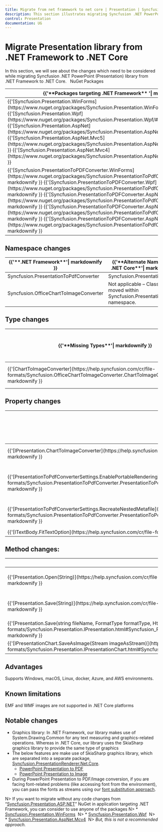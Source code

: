```yaml
---
title: Migrate from net framework to net core | Presentation | Syncfusion
description: This section illustrates migrating Syncfusion .NET PowerPoint (Presentation) library from .NET Framework to .NET core.
control: Presentation
documentation: UG
---
```

# Migrate Presentation library from .NET Framework to .NET Core
In this section, we will see about the changes which need to be considered while migrating Syncfusion .NET PowerPoint (Presentation) library from .NET Framework to .NET Core.  
NuGet Packages 
<table>
<tr>
<thead>
<th>
{{'**Packages targeting .NET Framework** '| markdownify }}
</th>
<th>
{{'**Packages targeting .NET Standard 2.0/.NET Core** '| markdownify }}
</th>
</thead>
</tr>
<tr>
<td>
{{'[Syncfusion.Presentation.WinForms](https://www.nuget.org/packages/Syncfusion.Presentation.WinForms/#"")'| markdownify }}
{{'[Syncfusion.Presentation.Wpf](https://www.nuget.org/packages/Syncfusion.Presentation.Wpf/#"")'| markdownify }}
{{'[Syncfusion.Presentation.AspNet](https://www.nuget.org/packages/Syncfusion.Presentation.AspNet/#"")'| markdownify }}
{{'[Syncfusion.Presentation.AspNet.Mvc5](https://www.nuget.org/packages/Syncfusion.Presentation.AspNet.Mvc5/#"")'| markdownify }}
{{'[Syncfusion.Presentation.AspNet.Mvc4](https://www.nuget.org/packages/Syncfusion.Presentation.AspNet.Mvc4/#"")'| markdownify }}
</td>
<td>
{{'[Syncfusion.Presentation.Net.Core](https://www.nuget.org/packages/Syncfusion.Presentation.Net.Core/#"")'| markdownify }}
</td>
</tr>
<tr>
<td>
{{'[Syncfusion.PresentationToPDFConverter.WinForms](https://www.nuget.org/packages/Syncfusion.PresentationToPdfConverter.WinForms/#"")'| markdownify }}
{{'[Syncfusion.PresentationToPDFConverter.Wpf](https://www.nuget.org/packages/Syncfusion.PresentationToPdfConverter.Wpf/#"")'| markdownify }}
{{'[Syncfusion.PresentationToPDFConverter.AspNet](https://www.nuget.org/packages/Syncfusion.PresentationToPdfConverter.AspNet/#"")'| markdownify }}
{{'[Syncfusion.PresentationToPDFConverter.AspNet.Mvc4](https://www.nuget.org/packages/Syncfusion.PresentationToPdfConverter.AspNet.Mvc4/#"")'| markdownify }}
{{'[Syncfusion.PresentationToPDFConverter.AspNet.Mvc5](https://www.nuget.org/packages/Syncfusion.PresentationToPdfConverter.AspNet.Mvc5/#"")'| markdownify }}
</td>
<td>
{{'[Syncfusion.PresentationRenderer.Net.Core](https://www.nuget.org/packages/Syncfusion.PresentationRenderer.Net.Core/#"")'| markdownify }}
</td>
</tr>
</table>

## Namespace changes

<table>
<tr>
<thead>
<th>
{{'**.NET Framework**'| markdownify }}
</th>
<th>
{{'**Alternate Namespace in .NET Core**'| markdownify }}
</th>
</thead>
</tr>
<tr>
<td>
Syncfusion.PresentationToPdfConverter
</td>
<td>
Syncfusion.PresentationRenderer
</td>
</tr>
<tr>
<td>
Syncfusion.OfficeChartToImageConverter
</td>
<td>
Not applicable – Classes are moved within Syncfusion.PresentationRenderer namespace.
</td>
</tr>
</table>

## Type changes

<table>
<tr>
<thead>
<th>
{{'**Missing Types**'| markdownify }}
</th>
<th>
{{'**Alternate Types in .NET Core**'| markdownify }}
</th>
</thead>
</tr>
<tr>
<td>
{{'[ChartToImageConverter](https://help.syncfusion.com/cr/file-formats/Syncfusion.OfficeChartToImageConverter.ChartToImageConverter.html#"")'| markdownify }}
</td>
<td>
 Not applicable – It is handled internally.
</td>
</tr>
</table>

## Property changes

<table>
<tr>
<thead>
<th>
{{'**Missing properties**'| markdownify }}
</th>
<th>
{{'**Alternate properties in .NET Core**'| markdownify }}
</th>
</thead>
</tr>
<tr>
<td>
{{'[IPresentation.ChartToImageConverter](https://help.syncfusion.com/cr/file-formats/Syncfusion.Presentation.IPresentation.html#Syncfusion_Presentation_IPresentation_ChartToImageConverter"")'| markdownify }}
</td>
<td>
Not applicable – It is handled internally.
</td>
</tr>
<tr>
<td>
{{'[PresentationToPdfConverterSettings.EnablePortableRendering](https://help.syncfusion.com/cr/file-formats/Syncfusion.PresentationToPdfConverter.PresentationToPdfConverterSettings.html#Syncfusion_PresentationToPdfConverter_PresentationToPdfConverterSettings_EnablePortableRendering"")'| markdownify }}
</td>
<td>
This is the default approach in .NET Core and handled internally. 
</td>
</tr>
<tr>
<td>
{{'[PresentationToPdfConverterSettings.RecreateNestedMetafile](https://help.syncfusion.com/cr/file-formats/Syncfusion.PresentationToPdfConverter.PresentationToPdfConverterSettings.html#Syncfusion_PresentationToPdfConverter_PresentationToPdfConverterSettings_RecreateNestedMetafile"")'| markdownify }}
</td>
<td>
Not supported due to .NET Core limitations.
</td>
</tr>
<tr>
<td>
{{'[ITextBody.FitTextOption](https://help.syncfusion.com/cr/file-formats/Syncfusion.Presentation.ITextBody.html#Syncfusion_Presentation_ITextBody_FitTextOption"")'| markdownify }}
</td>
<td>
Not supported
</td>
</tr>
</table>

## Method changes:

<table>
<tr>
<thead>
<th>
{{'**Missing methods**'| markdownify }}
</th>
<th>
{{'**Alternate methods in .NET Core**'| markdownify }}
</th>
</thead>
</tr>
<tr>
<td>
{{'[Presentation.Open(String)](https://help.syncfusion.com/cr/file-formats/Syncfusion.Presentation.Presentation.html#Syncfusion_Presentation_Presentation_Open_System_String_"")'| markdownify }}
</td>
<td>
You can open the document as stream from the file system using {{'[Presentation.Open(Stream)](https://help.syncfusion.com/cr/file-formats/Syncfusion.Presentation.Presentation.html#Syncfusion_Presentation_Presentation_Open_System_IO_Stream"")'| markdownify }} API. 
</td>
</tr>
<tr>
<td>
{{'[Presentation.Save(String)](https://help.syncfusion.com/cr/file-formats/Syncfusion.Presentation.Presentation.html#Syncfusion_Presentation_Presentation_Save_System_String_"")'| markdownify }}
</td>
<td>
You can save the document as stream to the file system using {{'[Presentation.Save(Stream)](https://help.syncfusion.com/cr/file-formats/Syncfusion.Presentation.Presentation.html#Syncfusion_Presentation_Presentation_Save_System_IO_Stream_"")'| markdownify }} API.
</td>
</tr>
<tr>
<td>
{{'[Presentation.Save(string fileName, FormatType formatType, HttpResponse response)](https://help.syncfusion.com/cr/file-formats/Syncfusion.Presentation.IPresentation.html#Syncfusion_Presentation_IPresentation_Save_System_String_Syncfusion_Presentation_FormatType_System_Web_HttpResponse_"")'| markdownify }}
</td>
<td>
You can save the document as stream and then download from browser.
</td>
</tr>
<tr>
<td>
{{'[IPresentationChart.SaveAsImage(Stream imageAsStream)](https://help.syncfusion.com/cr/file-formats/Syncfusion.Presentation.IPresentationChart.html#Syncfusion_Presentation_IPresentationChart_SaveAsImage_System_IO_Stream_"")'| markdownify }}
</td>
<td>
IPresentationRenderer.ConvertToImage(IPresentationChart chart, Stream outputStream)
</td>
</tr>
</table>

## Advantages
Supports Windows, macOS, Linux, docker, Azure, and AWS environments.

## Known limitations
EMF and WMF images are not supported in .NET Core platforms 

## Notable changes
* Graphics library: In .NET Framework, our library makes use of System.Drawing.Common for any text measuring and graphics-related operations. Whereas in .NET Core, our library uses the SkiaSharp graphics library to provide the same type of graphics 
* The below features are make use of SkiaSharp graphics library, which are separated into a separate package, [Syncfusion.PresentationRenderer.Net.Core](https://www.nuget.org/packages/Syncfusion.PresentationRenderer.Net.Core# "").
	* [PowerPoint Presentation to PDF](https://help.syncfusion.com/file-formats/presentation/presentation-to-pdf# "") 
	* [PowerPoint Presentation to Image](https://help.syncfusion.com/file-formats/presentation/presentation-to-image# "") 
* During PowerPoint Presentation to PDF/Image conversion, if you are facing font-related problems (like accessing font from the environment), you can pass the fonts as streams using our [font substitution approach](https://help.syncfusion.com/file-formats/presentation/presentation-to-pdf#font-substitution-for-unavailable-fonts "").

N> If you want to migrate without any code changes from “[Syncfusion.Presentation.ASP.NET](https://www.nuget.org/packages/Syncfusion.Presentation.AspNet.Mvc4# "")” NuGet in application targeting .NET Framework, you can consider to use anyone of the packages
N> * [Syncfusion.Presentation.WinForms](https://www.nuget.org/packages/Syncfusion.Presentation.WinForms# "") 
N> * [Syncfusion.Presentation.Wpf](https://www.nuget.org/packages/Syncfusion.Presentation.Wpf# "") 
N> * [Syncfusion.Presentation.AspNet.Mcv4](https://www.nuget.org/packages/Syncfusion.Presentation.AspNet.Mvc4# "") 
N> *But, this is not a recommended approach.*
